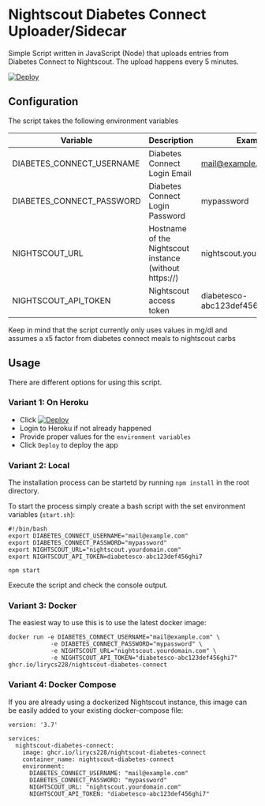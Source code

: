 # Nightscout Diabetes Connect Uploader/Sidecar
Simple Script written in JavaScript (Node) that uploads entries from Diabetes Connect to Nightscout. The upload happens every 5 minutes.

[![Deploy](https://www.herokucdn.com/deploy/button.svg)](https://heroku.com/deploy?template=https://github.com/lirycs228/nightscout-diabetes-connect)

## Configuration
The script takes the following environment variables

|Variable| Description                                                                                             | Example                                  |Required|
|---|---------------------------------------------------------------------------------------------------------|------------------------------------------|---|
|DIABETES_CONNECT_USERNAME| Diabetes Connect Login Email                                                                                | mail@example.com                         |X|
|DIABETES_CONNECT_PASSWORD| Diabetes Connect Login Password                                                                             | mypassword                               |X|
|NIGHTSCOUT_URL| Hostname of the Nightscout instance (without https://)                                                  | nightscout.yourdomain.com                |X|
|NIGHTSCOUT_API_TOKEN| Nightscout access token                                                                    | diabetesco-abc123def456ghi7 |X|


Keep in mind that the script currently only uses values in mg/dl and assumes a x5 factor from diabetes connect meals to nightscout carbs

## Usage
There are different options for using this script.

### Variant 1: On Heroku

- Click [![Deploy](https://www.herokucdn.com/deploy/button.svg)](https://heroku.com/deploy?template=https://github.com/lirycs228/nightscout-diabetes-connect)
- Login to Heroku if not already happened
- Provide proper values for the `environment variables`
- Click `Deploy` to deploy the app

### Variant 2: Local

The installation process can be startetd by running `npm install` in the root directory.

To start the process simply create a bash script with the set environment variables (`start.sh`):

```
#!/bin/bash
export DIABETES_CONNECT_USERNAME="mail@example.com"
export DIABETES_CONNECT_PASSWORD="mypassword"
export NIGHTSCOUT_URL="nightscout.yourdomain.com"
export NIGHTSCOUT_API_TOKEN=diabetesco-abc123def456ghi7

npm start
```

Execute the script and check the console output.

### Variant 3: Docker
The easiest way to use this is to use the latest docker image:

```
docker run -e DIABETES_CONNECT_USERNAME="mail@example.com" \
            -e DIABETES_CONNECT_PASSWORD="mypassword" \
            -e NIGHTSCOUT_URL="nightscout.yourdomain.com" \
            -e NIGHTSCOUT_API_TOKEN="diabetesco-abc123def456ghi7" ghcr.io/lirycs228/nightscout-diabetes-connect
```

### Variant 4: Docker Compose
If you are already using a dockerized Nightscout instance, this image can be easily added to your existing docker-compose file:

```
version: '3.7'

services:
  nightscout-diabetes-connect:
    image: ghcr.io/lirycs228/nightscout-diabetes-connect
    container_name: nightscout-diabetes-connect
    environment:
      DIABETES_CONNECT_USERNAME: "mail@example.com"
      DIABETES_CONNECT_PASSWORD: "mypassword"
      NIGHTSCOUT_URL: "nightscout.yourdomain.com"
      NIGHTSCOUT_API_TOKEN: "diabetesco-abc123def456ghi7"
```
